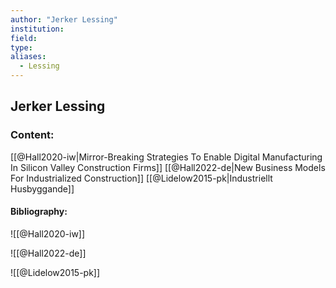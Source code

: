 ```yaml
---
author: "Jerker Lessing"
institution:
field:
type:
aliases:
  - Lessing
---
```


## Jerker Lessing

### Content:
[[@Hall2020-iw|Mirror-Breaking Strategies To Enable Digital Manufacturing In Silicon Valley Construction Firms]]
[[@Hall2022-de|New Business Models For Industrialized Construction]]
[[@Lidelow2015-pk|Industriellt Husbyggande]]

#### Bibliography:

![[@Hall2020-iw]]

![[@Hall2022-de]]

![[@Lidelow2015-pk]]